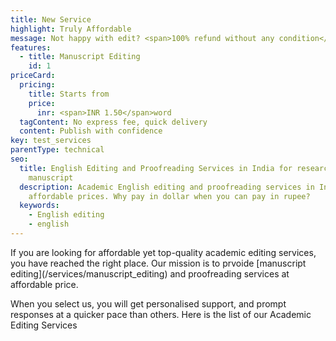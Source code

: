 ```yaml
---
title: New Service
highlight: Truly Affordable
message: Not happy with edit? <span>100% refund without any condition</span>
features:
  - title: Manuscript Editing
    id: 1
priceCard:
  pricing:
    title: Starts from
    price:
      inr: <span>INR 1.50</span>word
  tagContent: No express fee, quick delivery
  content: Publish with confidence
key: test_services
parentType: technical
seo:
  title: English Editing and Proofreading Services in India for research paper &
    manuscript
  description: Academic English editing and proofreading services in India at
    affordable prices. Why pay in dollar when you can pay in rupee?
  keywords:
    - English editing
    - english
---
```

If you are looking for affordable yet top-quality academic editing services, you have reached the right place. Our mission is to prvoide \[manuscript editing](/services/manuscript_editing) and proofreading services at affordable price.

When you select us, you will get personalised support, and prompt responses at a quicker pace than others. Here is the list of our Academic Editing Services